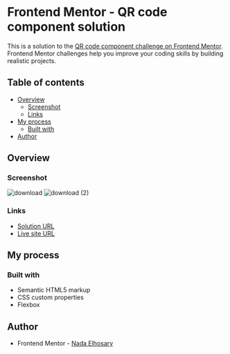 # Frontend Mentor - QR code component solution

This is a solution to the [QR code component challenge on Frontend Mentor](https://www.frontendmentor.io/challenges/qr-code-component-iux_sIO_H). Frontend Mentor challenges help you improve your coding skills by building realistic projects. 

## Table of contents

- [Overview](#overview)
  - [Screenshot](#screenshot)
  - [Links](#links)
- [My process](#my-process)
  - [Built with](#built-with)
- [Author](#author)


## Overview

### Screenshot
![download](https://user-images.githubusercontent.com/90730411/193360844-12216a17-76a5-44cb-af90-20c6a3e14530.png)
![download (2)](https://user-images.githubusercontent.com/90730411/193360860-eeee4a71-262d-42c9-8c92-461211666288.png)

### Links

- [Solution URL](https://github.com/NadaElho/QR-code-component/)
- [Live site URL](https://nadaelho.github.io/QR-code-component/)

## My process

### Built with

- Semantic HTML5 markup
- CSS custom properties
- Flexbox

## Author

- Frontend Mentor - [Nada Elhosary](https://www.frontendmentor.io/profile/NadaElho)
